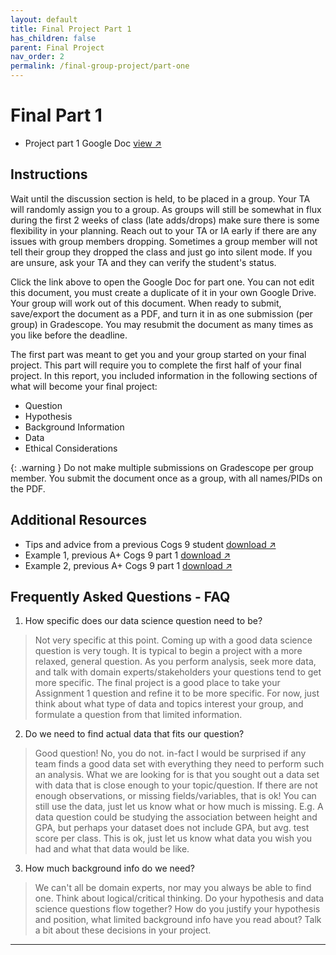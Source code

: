 ```yaml
---
layout: default
title: Final Project Part 1
has_children: false
parent: Final Project
nav_order: 2
permalink: /final-group-project/part-one
---
```


<h1>Final Part 1</h1>

- Project part 1 Google Doc <a href="https://docs.google.com/document/d/1w35JUgmvKnc1hzfg309eRrfCosUR2Gi-J4HWthtrx8U/edit?usp=sharing" target="_blank" rel="noopener">view &#x2197;</a>


<h2>Instructions</h2>
Wait until the discussion section is held, to be placed in a group. Your TA will randomly assign you to a group. As groups will still be somewhat in flux during the first 2 weeks of class (late adds/drops) make sure there is some flexibility in your planning. Reach out to your TA or IA early if there are any issues with group members dropping. Sometimes a group member will not tell their group they dropped the class and just go into silent mode. If you are unsure, ask your TA and they can verify the student's status.

Click the link above to open the Google Doc for part one. You can not edit this document, you must create a duplicate of it in your own Google Drive. Your group will work out of this document. When ready to submit, save/export the document as a PDF, and turn it in as one submission (per group) in Gradescope. You may resubmit the document as many times as you like before the deadline.

The first part was meant to get you and your group started on your final project. This part will require you to complete the first half of your final project. In this report, you included information in the following sections of what will become your final project:
- Question
- Hypothesis
- Background Information
- Data
- Ethical Considerations

{: .warning }
Do not make multiple submissions on Gradescope per group member. You submit the document once as a group, with all names/PIDs on the PDF.


<h2>Additional Resources</h2>

- Tips and advice from a previous Cogs 9 student <a href="https://s3.us-west-2.amazonaws.com/ucsd.cogs9/assignments/assignment-1-advice.pdf" target="_blank" rel="noopener">download &#x2197;</a>
- Example 1, previous A+ Cogs 9 part 1 <a href="https://s3.us-west-2.amazonaws.com/ucsd.cogs9/assignments/assignment-1-example-1.pdf" target="_blank" rel="noopener">download &#x2197;</a>
- Example 2, previous A+ Cogs 9 part 1 <a href="https://s3.us-west-2.amazonaws.com/ucsd.cogs9/assignments/assignment-1-example-2.pdf" target="_blank" rel="noopener">download &#x2197;</a>

<h2>Frequently Asked Questions - FAQ</h2>

 1. How specific does our data science question need to be?
 > Not very specific at this point. Coming up with a good data science question is very tough. It is typical to begin a project with a more relaxed, general question. As you perform analysis, seek more data, and talk with domain experts/stakeholders your questions tend to get more specific. The final project is a good place to take your Assignment 1 question and refine it to be more specific. For now, just think about what type of data and topics interest your group, and formulate a question from that limited information.
 2. Do we need to find actual data that fits our question?
 > Good question! No, you do not. in-fact I would be surprised if any team finds a good data set with everything they need to perform such an analysis. What we are looking for is that you sought out a data set with data that is close enough to your topic/question. If there are not enough observations, or missing fields/variables, that is ok! You can still use the data, just let us know what or how much is missing. E.g. A data question could be studying the association between height and GPA, but perhaps your dataset does not include GPA, but avg. test score per class. This is ok, just let us know what data you wish you had and what that data would be like.
 3. How much background info do we need?
 > We can't all be domain experts, nor may you always be able to find one. Think about logical/critical thinking. Do your hypothesis and data science questions flow together? How do you justify your hypothesis and position, what limited background info have you read about? Talk a bit about these decisions in your project.


-----------------------
